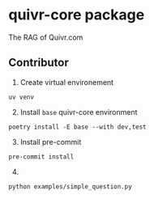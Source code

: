 # quivr-core package

The RAG of Quivr.com

## Contributor

1. Create virtual environement

```
uv venv
```

2. Install `base` quivr-core environment

```
poetry install -E base --with dev,test
```

3. Install pre-commit

```
pre-commit install
```

4.

```
python examples/simple_question.py
```
